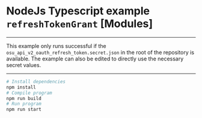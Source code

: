 # NodeJs Typescript example `refreshTokenGrant` [Modules]

---

This example only runs successful if the `osu_api_v2_oauth_refresh_token.secret.json` in the root of the repository is available.
The example can also be edited to directly use the necessary secret values.

---

```sh
# Install dependencies
npm install
# Compile program
npm run build
# Run program
npm run start
```
